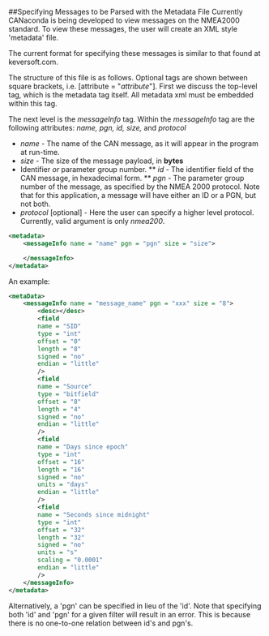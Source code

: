 ##Specifying Messages to be Parsed with the Metadata File
Currently CANaconda is being developed to view messages on the NMEA2000 standard. To view these messages, the user will create an XML style 'metadata' file. 

The current format for specifying these messages is similar to that found at keversoft.com. 

The structure of this file is as follows. Optional tags are shown between square brackets, i.e. [attribute = "*attribute*"]. First we discuss the top-level tag, which is the metadata tag itself. All metadata xml must be embedded within this tag.

The next level is the *messageInfo* tag. Within the *messageInfo* tag are the following attributes: *name, pgn, id, size,* and *protocol*
 * *name* - The name of the CAN message, as it will appear in the program at run-time. 
 * *size* - The size of the message payload, in **bytes**
 * Identifier *or* parameter group number.
   ** *id* - The identifier field of the CAN message, in hexadecimal form.
   ** *pgn* - The parameter group number of the message, as specified by the NMEA 2000 protocol. Note that for this application, a message will have either an ID or a PGN, but not both.
 * *protocol* [optional] - Here the user can specify a higher level protocol. Currently, valid argument is only *nmea200*.

```xml
<metadata>
    <messageInfo name = "name" pgn = "pgn" size = "size">

    </messageInfo>
</metadata>
```

 An example:



```xml
<metaData>
	<messageInfo name = "message_name" pgn = "xxx" size = "8"> 
		<desc></desc>
		<field 
		name = "SID"
        type = "int"
		offset = "0" 
		length = "8" 
		signed = "no" 
		endian = "little"
		/>
		<field 
		name = "Source" 
        type = "bitfield"
		offset = "8" 
		length = "4" 
		signed = "no" 
		endian = "little"
		/>
		<field 
		name = "Days since epoch" 
        type = "int"
		offset = "16" 
		length = "16" 
		signed = "no" 
		units = "days" 
		endian = "little"
		/>
		<field 
		name = "Seconds since midnight" 
        type = "int"
		offset = "32" 
		length = "32" 
		signed = "no" 
		units = "s" 
        scaling = "0.0001"
		endian = "little"
		/>
	</messageInfo>
</metadata>
```

Alternatively, a 'pgn' can be specified in lieu of the 'id'. Note that specifying both 'id' and 'pgn' for a given filter will result in an error. This is because there is no one-to-one relation between id's and pgn's.
